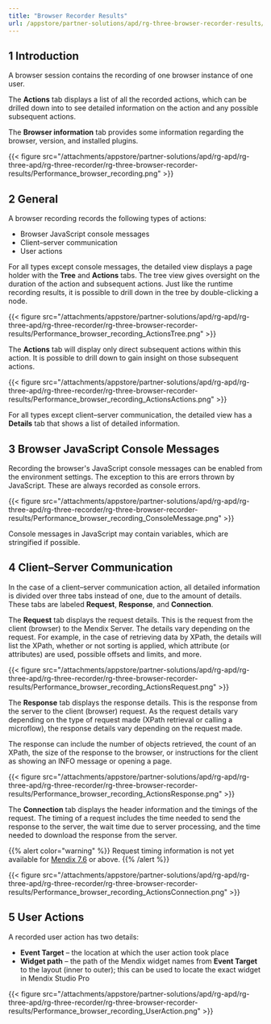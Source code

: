 ```yaml
---
title: "Browser Recorder Results"
url: /appstore/partner-solutions/apd/rg-three-browser-recorder-results/
---
```


## 1 Introduction

A browser session contains the recording of one browser instance of one user.

The **Actions** tab displays a list of all the recorded actions, which can be drilled down into to see detailed information on the action and any possible subsequent actions.

The **Browser information** tab provides some information regarding the browser, version, and installed plugins.

{{< figure src="/attachments/appstore/partner-solutions/apd/rg-apd/rg-three-apd/rg-three-recorder/rg-three-browser-recorder-results/Performance_browser_recording.png" >}}

## 2 General

A browser recording records the following types of actions:

* Browser JavaScript console messages
* Client–server communication
* User actions

For all types except console messages, the detailed view displays a page holder with the **Tree** and **Actions** tabs. The tree view gives oversight on the duration of the action and subsequent actions. Just like the runtime recording results, it is possible to drill down in the tree by double-clicking a node.

{{< figure src="/attachments/appstore/partner-solutions/apd/rg-apd/rg-three-apd/rg-three-recorder/rg-three-browser-recorder-results/Performance_browser_recording_ActionsTree.png" >}}

The **Actions** tab will display only direct subsequent actions within this action. It is possible to drill down to gain insight on those subsequent actions.

{{< figure src="/attachments/appstore/partner-solutions/apd/rg-apd/rg-three-apd/rg-three-recorder/rg-three-browser-recorder-results/Performance_browser_recording_ActionsActions.png" >}}

For all types except client–server communication, the detailed view has a **Details** tab that shows a list of detailed information.

## 3 Browser JavaScript Console Messages

Recording the browser's JavaScript console messages can be enabled from the environment settings. The exception to this are errors thrown by JavaScript. These are always recorded as console errors.

{{< figure src="/attachments/appstore/partner-solutions/apd/rg-apd/rg-three-apd/rg-three-recorder/rg-three-browser-recorder-results/Performance_browser_recording_ConsoleMessage.png" >}}

Console messages in JavaScript may contain variables, which are stringified if possible.

## 4 Client–Server Communication

In the case of a client–server communication action, all detailed information is divided over three tabs instead of one, due to the amount of details. These tabs are labeled **Request**, **Response**, and **Connection**.

The **Request** tab displays the request details. This is the request from the client (browser) to the Mendix Server. The details vary depending on the request. For example, in the case of retrieving data by XPath, the details will list the XPath, whether or not sorting is applied, which attribute (or attributes) are used, possible offsets and limits, and more.

{{< figure src="/attachments/appstore/partner-solutions/apd/rg-apd/rg-three-apd/rg-three-recorder/rg-three-browser-recorder-results/Performance_browser_recording_ActionsRequest.png" >}}

The **Response** tab displays the response details. This is the response from the server to the client (browser) request. As the request details vary depending on the type of request made (XPath retrieval or calling a microflow), the response details vary depending on the request made.

The response can include the number of objects retrieved, the count of an XPath, the size of the response to the browser, or instructions for the client as showing an INFO message or opening a page.

{{< figure src="/attachments/appstore/partner-solutions/apd/rg-apd/rg-three-apd/rg-three-recorder/rg-three-browser-recorder-results/Performance_browser_recording_ActionsResponse.png" >}}

The **Connection** tab displays the header information and the timings of the request. The timing of a request includes the time needed to send the response to the server, the wait time due to server processing, and the time needed to download the response from the server. 

{{% alert color="warning" %}}
Request timing information is not yet available for [Mendix 7.6](/releasenotes/studio-pro/7.6/) or above.
{{% /alert %}}

{{< figure src="/attachments/appstore/partner-solutions/apd/rg-apd/rg-three-apd/rg-three-recorder/rg-three-browser-recorder-results/Performance_browser_recording_ActionsConnection.png" >}}

## 5 User Actions

A recorded user action has two details:

* **Event Target** – the location at which the user action took place
* **Widget path** – the path of the Mendix widget names from **Event Target** to the layout (inner to outer); this can be used to locate the exact widget in Mendix Studio Pro

{{< figure src="/attachments/appstore/partner-solutions/apd/rg-apd/rg-three-apd/rg-three-recorder/rg-three-browser-recorder-results/Performance_browser_recording_UserAction.png" >}}
